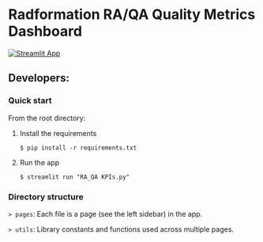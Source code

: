 # Radformation RA/QA Quality Metrics Dashboard

[![Streamlit App](https://static.streamlit.io/badges/streamlit_badge_black_white.svg)](https://ra-kpis.streamlit.app)

## Developers:
### Quick start
From the root directory:

1. Install the requirements

   ```
   $ pip install -r requirements.txt
   ```

2. Run the app

   ```
   $ streamlit run "RA_QA KPIs.py"
   ```

### Directory structure

`> pages`: Each file is a page (see the left sidebar) in the app.

`> utils`: Library constants and functions used across multiple pages.
